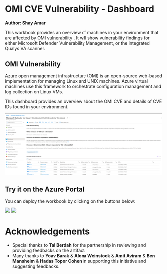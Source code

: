 # OMI CVE Vulnerability - Dashboard

**Author: Shay Amar**

This workbook provides an overview of machines in your environment that are affected by OMI vulnerability . It will show vulnerability findings for either Microsoft Defender Vulnerability Management, or the integrated Qualys VA scanner.

## OMI Vulnerability
Azure open management infrastructure (OMI) is an open-source web-based implementation for managing Linux and UNIX machines. Azure virtual machines use this framework to orchestrate configuration management and log collection on Linux VMs.

This dashboard provides an overview about the OMI CVE and details of CVE IDs found in your environment.

![Tab1](./omidashboard.png)

## Try it on the Azure Portal

You can deploy the workbook by clicking on the buttons below:

<a href="https://aka.ms/AAhjatg" target="_blank"><img src="https://aka.ms/deploytoazurebutton"/></a>
<a href="https://aka.ms/AAhjath" target="_blank"><img src="https://aka.ms/deploytoazuregovbutton"/></a>

# Acknowledgements
* Special thanks to **Tal Berdah** for the partnership in reviewing and providing feedbacks on the artifact.
* Many thanks to **Yoav Barak** & **Alona Weinstock** & **Amit Aviram** & **Ben Mansheim** & **Hadas Topor Cohen** in supporting this initiative and suggesting feedbacks.  
